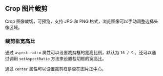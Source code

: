 <div class="demo-header">
<p class="overviewicon">
  <span class="wapi-ui-crop"/>
</p>

## Crop 图片裁剪

<nova-uxlink widget-name="Crop"></nova-uxlink>

Crop 图像裁切，可预览，支持 JPG 和 PNG 格式，浏览图像可以手动调整选择头像区域。

</div>

### 裁剪框宽高比

通过 `aspect-ratio` 属性可以设置裁剪框的宽高比例，默认为 `16 / 9` 。还可以通过调用 `setAspectRatio` 方法来设置裁切框的宽高比。

通过 `center` 属性可以设置裁剪框是否在图片正中心。

<nova-demo-view link="crop/aspect-ratio"></nova-demo-view>

<br>
